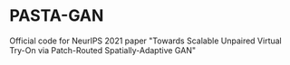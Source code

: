 # PASTA-GAN
Official code for NeurIPS 2021 paper "Towards Scalable Unpaired Virtual Try-On via Patch-Routed Spatially-Adaptive GAN"
